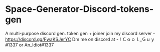 # Space-Generator-Discord-tokens-gen
A multi-purpose discord gen. token gen + joiner
join my discord server - https://discord.gg/FwaKSJerYC
Dm me on discord at - ! Ｃｏｏｌ_Ｇｕｙ#1337 or An_Idiot#1337
